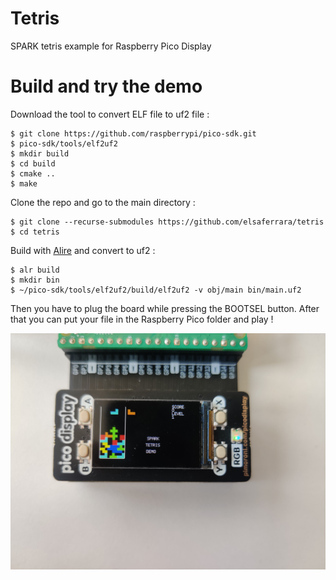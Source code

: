 # Tetris

SPARK tetris example for Raspberry Pico Display 

# Build and try the demo

Download the tool to convert ELF file to uf2 file :
```console
$ git clone https://github.com/raspberrypi/pico-sdk.git
$ pico-sdk/tools/elf2uf2
$ mkdir build
$ cd build
$ cmake ..
$ make
```

Clone the repo and go to the main directory :
```console
$ git clone --recurse-submodules https://github.com/elsaferrara/tetris
$ cd tetris
```

Build with [Alire](https://alire.ada.dev) and convert to uf2 :
```console
$ alr build
$ mkdir bin
$ ~/pico-sdk/tools/elf2uf2/build/elf2uf2 -v obj/main bin/main.uf2
```

Then you have to plug the board while pressing the BOOTSEL button. After that you can put your file in the Raspberry Pico folder and play !


![image](demo.jpg)
